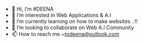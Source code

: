 - 👋 Hi, I’m #DEENA
- 👀 I’m interested in Web Applications & A.I
- 🌱 I’m currently learning on how to make websites ..!!
- 💞️ I’m looking to collaborate on Web A.I Community
- 📫 How to reach me ~todeena@outlook.com

<!---
D-E-E-N-A/D-E-E-N-A is a ✨ special ✨ repository because its `README.md` (this file) appears on your GitHub profile.
You can click the Preview link to take a look at your changes.
--->
